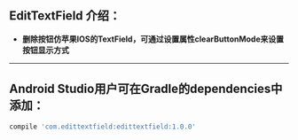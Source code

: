 ## EditTextField 介绍：
- **删除按钮仿苹果IOS的TextField，可通过设置属性clearButtonMode来设置按钮显示方式**


***


## Android Studio用户可在Gradle的dependencies中添加：
```groovy
compile 'com.edittextfield:edittextfield:1.0.0'
```
